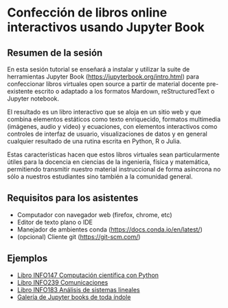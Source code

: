 # Confección de libros online interactivos usando Jupyter Book

## Resumen de la sesión 

En esta sesión tutorial se enseñará a instalar y utilizar la suite de herramientas Jupyter Book (https://jupyterbook.org/intro.html) para confeccionar libros virtuales open source a partir de material docente pre-existente escrito o adaptado a los formatos Mardown, reStructuredText o Jupyter notebook. 

El resultado es un libro interactivo que se aloja en un sitio web y que combina elementos estáticos como texto enriquecido, formatos multimedia (imágenes, audio y video) y ecuaciones, con elementos interactivos como controles de interfaz de usuario, visualizaciones de datos y en general cualquier resultado de una rutina escrita en Python, R o Julia. 

Estas características hacen que estos libros virtuales sean particularmente útiles para la docencia en ciencias de la ingeniería, física y matemática, permitiendo transmitir nuestro material instruccional de forma asíncrona no sólo a nuestros estudiantes sino también a la comunidad general.

## Requisitos para los asistentes 

- Computador con navegador web (firefox, chrome, etc)
- Editor de texto plano o IDE
- Manejador de ambientes conda (https://docs.conda.io/en/latest/)
- (opcional) Cliente git (https://git-scm.com/) 

## Ejemplos 

- [Libro INFO147 Computación científica con Python](https://magister-informatica-uach.github.io/INFO147/cover.html)
- [Libro INFO239 Comunicaciones](https://phuijse.github.io/UACH-INFO185/README.html)
- [Libro INFO183 Análisis de sistemas lineales](https://phuijse.github.io/UACH-INFO183/README.html)
- [Galería de Jupyter books de toda índole](https://executablebooks.org/en/latest/gallery.html)



